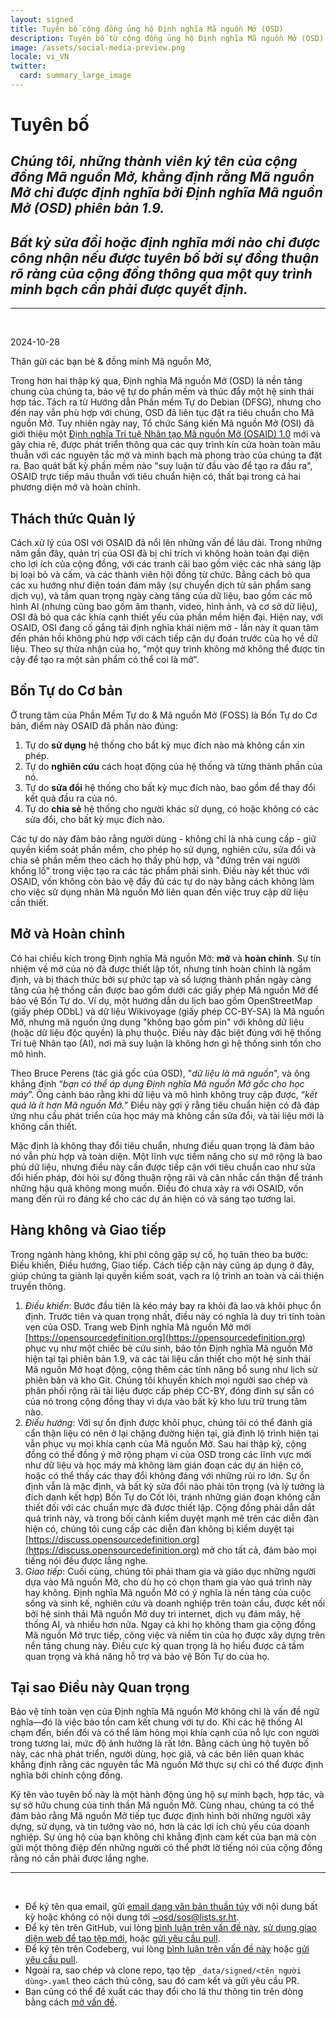 ```yaml
---
layout: signed
title: Tuyên bố cộng đồng ủng hộ Định nghĩa Mã nguồn Mở (OSD)
description: Tuyên bố từ cộng đồng ủng hộ Định nghĩa Mã nguồn Mở (OSD) phiên bản 1.9
image: /assets/social-media-preview.png
locale: vi_VN
twitter:
  card: summary_large_image
---
```


# **Tuyên bố**

## *Chúng tôi, những thành viên ký tên của cộng đồng Mã nguồn Mở, khẳng định rằng Mã nguồn Mở chỉ được định nghĩa bởi Định nghĩa Mã nguồn Mở (OSD) phiên bản 1.9.*

## *Bất kỳ sửa đổi hoặc định nghĩa mới nào chỉ được công nhận nếu được tuyên bố bởi sự đồng thuận rõ ràng của cộng đồng thông qua một quy trình minh bạch cần phải được quyết định.*

---
<br>

2024-10-28

Thân gửi các bạn bè & đồng minh Mã nguồn Mở,

Trong hơn hai thập kỷ qua, Định nghĩa Mã nguồn Mở (OSD) là nền tảng chung của chúng ta, bảo vệ tự do phần mềm và thúc đẩy một hệ sinh thái hợp tác. Tách ra từ Hướng dẫn Phần mềm Tự do Debian (DFSG), nhưng cho đến nay vẫn phù hợp với chúng, OSD đã liên tục đặt ra tiêu chuẩn cho Mã nguồn Mở. Tuy nhiên ngày nay, Tổ chức Sáng kiến Mã nguồn Mở (OSI) đã giới thiệu một [Định nghĩa Trí tuệ Nhân tạo Mã nguồn Mở (OSAID) 1.0](https://opensource.org/ai/open-source-ai-definition) mới và gây chia rẽ, được phát triển thông qua các quy trình kín cửa hoàn toàn mâu thuẫn với các nguyên tắc mở và minh bạch mà phong trào của chúng ta đặt ra. Bao quát bất kỳ phần mềm nào "suy luận từ đầu vào để tạo ra đầu ra", OSAID trực tiếp mâu thuẫn với tiêu chuẩn hiện có, thất bại trong cả hai phương diện mở và hoàn chỉnh.

## Thách thức Quản lý

Cách xử lý của OSI với OSAID đã nổi lên những vấn đề lâu dài. Trong những năm gần đây, quản trị của OSI đã bị chỉ trích vì không hoàn toàn đại diện cho lợi ích của cộng đồng, với các tranh cãi bao gồm việc các nhà sáng lập bị loại bỏ và cấm, và các thành viên hội đồng từ chức. Bằng cách bỏ qua các xu hướng như điện toán đám mây (sự chuyển dịch từ sản phẩm sang dịch vụ), và tầm quan trọng ngày càng tăng của dữ liệu, bao gồm các mô hình AI (nhưng cũng bao gồm âm thanh, video, hình ảnh, và cơ sở dữ liệu), OSI đã bỏ qua các khía cạnh thiết yếu của phần mềm hiện đại. Hiện nay, với OSAID, OSI đang cố gắng tái định nghĩa khái niệm mở - lần này ít quan tâm đến phản hồi không phù hợp với cách tiếp cận dự đoán trước của họ về dữ liệu. Theo sự thừa nhận của họ, "một quy trình không mở không thể được tin cậy để tạo ra một sản phẩm có thể coi là mở".

## Bốn Tự do Cơ bản

Ở trung tâm của Phần Mềm Tự do & Mã nguồn Mở (FOSS) là Bốn Tự do Cơ bản, điểm này OSAID đã phần nào đúng:

1.	Tự do **sử dụng** hệ thống cho bất kỳ mục đích nào mà không cần xin phép.
2.	Tự do **nghiên cứu** cách hoạt động của hệ thống và từng thành phần của nó.
3.	Tự do **sửa đổi** hệ thống cho bất kỳ mục đích nào, bao gồm để thay đổi kết quả đầu ra của nó.
4.	Tự do **chia sẻ** hệ thống cho người khác sử dụng, có hoặc không có các sửa đổi, cho bất kỳ mục đích nào.

Các tự do này đảm bảo rằng người dùng - không chỉ là nhà cung cấp - giữ quyền kiểm soát phần mềm, cho phép họ sử dụng, nghiên cứu, sửa đổi và chia sẻ phần mềm theo cách họ thấy phù hợp, và "đứng trên vai người khổng lồ" trong việc tạo ra các tác phẩm phái sinh. Điều này kết thúc với OSAID, vốn không còn bảo vệ đầy đủ các tự do này bằng cách không làm cho việc sử dụng nhãn Mã nguồn Mở liên quan đến việc truy cập dữ liệu cần thiết.

## Mở và Hoàn chỉnh

Có hai chiều kích trong Định nghĩa Mã nguồn Mở: **mở** và **hoàn chỉnh**. Sự tín nhiệm về mở của nó đã được thiết lập tốt, nhưng tính hoàn chỉnh là ngầm định, và bị thách thức bởi sự phức tạp và số lượng thành phần ngày càng tăng của hệ thống cần được bao gồm dưới các giấy phép Mã nguồn Mở để bảo vệ Bốn Tự do. Ví dụ, một hướng dẫn du lịch bao gồm OpenStreetMap (giấy phép ODbL) và dữ liệu Wikivoyage (giấy phép CC-BY-SA) là Mã nguồn Mở, nhưng mã nguồn ứng dụng "không bao gồm pin" với không dữ liệu (hoặc dữ liệu độc quyền) là phụ thuộc. Điều này đặc biệt đúng với hệ thống Trí tuệ Nhân tạo (AI), nơi mã suy luận là không hơn gì hệ thống sinh tồn cho mô hình.

Theo Bruce Perens (tác giả gốc của OSD), "*dữ liệu là mã nguồn*", và ông khẳng định “*bạn có thể áp dụng Định nghĩa Mã nguồn Mở gốc cho học máy*”. Ông cảnh báo rằng khi dữ liệu và mô hình không truy cập được, “*kết quả là ít hơn Mã nguồn Mở.*” Điều này gợi ý rằng tiêu chuẩn hiện có đã đáp ứng nhu cầu phát triển của học máy mà không cần sửa đổi, và tài liệu mới là không cần thiết.

Mặc định là không thay đổi tiêu chuẩn, nhưng điều quan trọng là đảm bảo nó vẫn phù hợp và toàn diện. Một lĩnh vực tiềm năng cho sự mở rộng là bao phủ dữ liệu, nhưng điều này cần được tiếp cận với tiêu chuẩn cao như sửa đổi hiến pháp, đòi hỏi sự đồng thuận rộng rãi và cân nhắc cẩn thận để tránh những hậu quả không mong muốn. Điều đó chưa xảy ra với OSAID, vốn mang đến rủi ro đáng kể cho các dự án hiện có và sáng tạo tương lai.

## Hàng không và Giao tiếp

Trong ngành hàng không, khi phi công gặp sự cố, họ tuân theo ba bước: Điều khiển, Điều hướng, Giao tiếp. Cách tiếp cận này cũng áp dụng ở đây, giúp chúng ta giành lại quyền kiểm soát, vạch ra lộ trình an toàn và cải thiện truyền thông.

1.	*Điều khiển*: Bước đầu tiên là kéo máy bay ra khỏi đà lao và khôi phục ổn định. Trước tiên và quan trọng nhất, điều này có nghĩa là duy trì tính toàn vẹn của OSD. Trang web Định nghĩa Mã nguồn Mở mới [https://opensourcedefinition.org](https://opensourcedefinition.org) phục vụ như một chiếc bè cứu sinh, bảo tồn Định nghĩa Mã nguồn Mở hiện tại tại phiên bản 1.9, và các tài liệu cần thiết cho một hệ sinh thái Mã nguồn Mở hoạt động, cộng thêm các tính năng bổ sung như lịch sử phiên bản và kho Git. Chúng tôi khuyến khích mọi người sao chép và phân phối rộng rãi tài liệu được cấp phép CC-BY, đóng đinh sự sẵn có của nó trong cộng đồng thay vì dựa vào bất kỳ kho lưu trữ trung tâm nào.
2.	*Điều hướng*: Với sự ổn định được khôi phục, chúng tôi có thể đánh giá cẩn thận liệu có nên ở lại chặng đường hiện tại, giả định lộ trình hiện tại vẫn phục vụ mọi khía cạnh của Mã nguồn Mở. Sau hai thập kỷ, cộng đồng có thể đồng ý mở rộng phạm vi của OSD trong các lĩnh vực mới như dữ liệu và học máy mà không làm gián đoạn các dự án hiện có, hoặc có thể thấy các thay đổi không đáng với những rủi ro lớn. Sự ổn định vẫn là mặc định, và bất kỳ sửa đổi nào phải tôn trọng (và lý tưởng là đích danh kết hợp) Bốn Tự do Cốt lõi, tránh những gián đoạn không cần thiết đối với các chuẩn mực đã được thiết lập. Cộng đồng phải dẫn dắt quá trình này, và trong bối cảnh kiểm duyệt mạnh mẽ trên các diễn đàn hiện có, chúng tôi cung cấp các diễn đàn không bị kiểm duyệt tại [https://discuss.opensourcedefinition.org](https://discuss.opensourcedefinition.org) mở cho tất cả, đảm bảo mọi tiếng nói đều được lắng nghe.
3.	*Giao tiếp*: Cuối cùng, chúng tôi phải tham gia và giáo dục những người dựa vào Mã nguồn Mở, cho dù họ có chọn tham gia vào quá trình này hay không. Định nghĩa Mã nguồn Mở có ý nghĩa là nền tảng của cuộc sống và sinh kế, nghiên cứu và doanh nghiệp trên toàn cầu, được kết nối bởi hệ sinh thái Mã nguồn Mở duy trì internet, dịch vụ đám mây, hệ thống AI, và nhiều hơn nữa. Ngay cả khi họ không tham gia cộng đồng Mã nguồn Mở trực tiếp, công việc và niềm tin của họ được xây dựng trên nền tảng chung này. Điều cực kỳ quan trọng là họ hiểu được cả tầm quan trọng và khả năng hỗ trợ và bảo vệ Bốn Tự do của họ.

## Tại sao Điều này Quan trọng

Bảo vệ tính toàn vẹn của Định nghĩa Mã nguồn Mở không chỉ là vấn đề ngữ nghĩa—đó là việc bảo tồn cam kết chung với tự do. Khi các hệ thống AI chạm đến, biến đổi và có thể làm hỏng mọi khía cạnh của nỗ lực con người trong tương lai, mức độ ảnh hưởng là rất lớn. Bằng cách ủng hộ tuyên bố này, các nhà phát triển, người dùng, học giả, và các bên liên quan khác khẳng định rằng các nguyên tắc Mã nguồn Mở thực sự chỉ có thể được định nghĩa bởi chính cộng đồng.

Ký tên vào tuyên bố này là một hành động ủng hộ sự minh bạch, hợp tác, và sự sở hữu chung của tinh thần Mã nguồn Mở. Cùng nhau, chúng ta có thể đảm bảo rằng Mã nguồn Mở tiếp tục được định hình bởi những người xây dựng, sử dụng, và tin tưởng vào nó, hơn là các lợi ích chủ yếu của doanh nghiệp. Sự ủng hộ của bạn không chỉ khẳng định cam kết của bạn mà còn gửi một thông điệp đến những người có thể phớt lờ tiếng nói của cộng đồng rằng nó cần phải được lắng nghe.

---
<br>

- Để ký tên qua email, gửi [email dạng văn bản thuần túy](https://useplaintext.email/) với nội dung bất kỳ hoặc không có nội dung tới [~osd/sos@lists.sr.ht](mailto:~osd/sos@lists.sr.ht).
- Để ký tên trên GitHub, vui lòng [bình luận trên vấn đề này](https://github.com/OpenSourceDefinition/SaveOpenSource/issues/1), [sử dụng giao diện web để tạo tệp mới](https://github.com/OpenSourceDefinition/SaveOpenSource/new/master/_data/signed), hoặc [gửi yêu cầu pull](https://github.com/OpenSourceDefinition/SaveOpenSource/pulls).
- Để ký tên trên Codeberg, vui lòng [bình luận trên vấn đề này](https://codeberg.org/osd/sos/issues/1) hoặc [gửi yêu cầu pull](https://codeberg.org/osd/sos/pulls).
- Ngoài ra, sao chép và clone repo, tạo tệp `_data/signed/<tên người dùng>.yaml` theo cách thủ công, sau đó cam kết và gửi yêu cầu PR.
- Bạn cũng có thể đề xuất các thay đổi cho lá thư thông tin trên dòng bằng cách [mở vấn đề](https://codeberg.org/osd/sos/issues).
